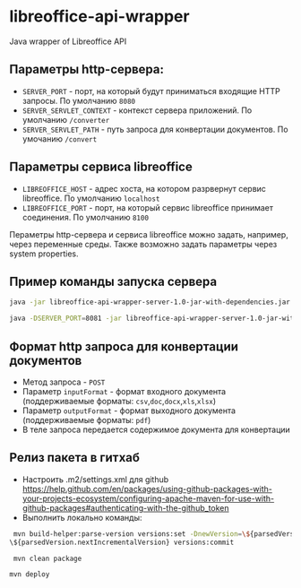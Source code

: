 # libreoffice-api-wrapper
Java wrapper of Libreoffice API

## Параметры http-сервера:
* ```SERVER_PORT``` - порт, на который будут приниматься входящие HTTP запросы. По умолчанию ```8080```
* ```SERVER_SERVLET_CONTEXT``` - контекст сервера приложений. По умолчанию ```/converter```
* ```SERVER_SERVLET_PATH``` - путь запроса для конвертации документов. По умочанию ```/convert```

## Параметры сервиса libreoffice
* ```LIBREOFFICE_HOST``` - адрес хоста, на котором разрвернут сервис libreoffice. По умолчанию ```localhost```
* ```LIBREOFFICE_PORT``` - порт, на который сервис libreoffice принимает соединения. По умолчанию ```8100```

Пераметры http-сервера и сервиса libreoffice можно задать, например, через переменные среды. Также возможно задать параметры через system properties.

## Пример команды запуска сервера
```bash
java -jar libreoffice-api-wrapper-server-1.0-jar-with-dependencies.jar
```
```bash
java -DSERVER_PORT=8081 -jar libreoffice-api-wrapper-server-1.0-jar-with-dependencies.jar
```

## Формат http запроса для конвертации документов
* Метод запроса - ```POST```
* Параметр ```inputFormat``` - формат входного документа (поддерживаемые форматы: ```csv```,```doc```,```docx```,```xls```,```xlsx```)
* Параметр ```outputFormat``` - формат выходного документа (поддерживаемые форматы: ```pdf```)
* В теле запроса передается содержимое документа для конвертации


## Релиз пакета в гитхаб 

* Настроить .m2/settings.xml для github https://help.github.com/en/packages/using-github-packages-with-your-projects-ecosystem/configuring-apache-maven-for-use-with-github-packages#authenticating-with-the-github_token
* Выполнить локально команды:
```bash 
 mvn build-helper:parse-version versions:set -DnewVersion=\${parsedVersion.majorVersion}.\${parsedVersion.minorVersion}.
\${parsedVersion.nextIncrementalVersion} versions:commit
```
```bash 
 mvn clean package
```
```bash 
mvn deploy
```
